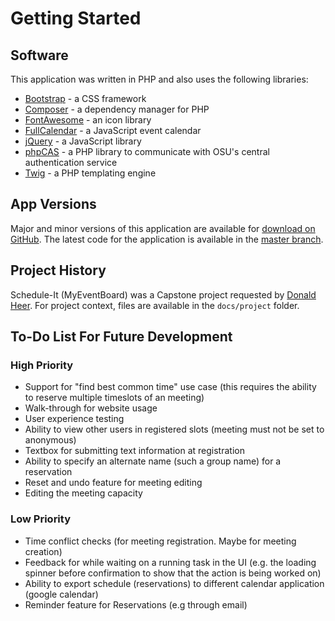 # Getting Started

## Software

This application was written in PHP and also uses the following libraries:

- [Bootstrap](https://getbootstrap.com/) - a CSS framework
- [Composer](https://getcomposer.org/) - a dependency manager for PHP
- [FontAwesome](https://fontawesome.com/) - an icon library
- [FullCalendar](https://fullcalendar.io/) - a JavaScript event calendar
- [jQuery](https://jquery.com/) - a JavaScript library
- [phpCAS](https://github.com/apereo/phpCAS) - a PHP library to communicate with OSU's central authentication service
- [Twig](https://twig.symfony.com/) - a PHP templating engine

## App Versions

Major and minor versions of this application are available for [download on GitHub](https://github.com/OregonStateUniversity/MyEventBoard/releases). The latest code for the application is available in the [master branch](https://github.com/OregonStateUniversity/MyEventBoard/tree/master).

## Project History

Schedule-It (MyEventBoard) was a Capstone project requested by [Donald Heer](mailto:heer@eecs.oregonstate.edu). For project context, files are available in the `docs/project` folder.

## To-Do List For Future Development

### High Priority

- Support for "find best common time" use case (this requires the ability to reserve multiple timeslots of an meeting)
- Walk-through for website usage
- User experience testing
- Ability to view other users in registered slots (meeting must not be set to anonymous)
- Textbox for submitting text information at registration
- Ability to specify an alternate name (such a group name) for a reservation
- Reset and undo feature for meeting editing
- Editing the meeting capacity

### Low Priority

- Time conflict checks (for meeting registration. Maybe for meeting creation)
- Feedback for while waiting on a running task in the UI (e.g. the loading spinner before confirmation to show that the action is being worked on)
- Ability to export schedule (reservations) to different calendar application (google calendar)
- Reminder feature for Reservations (e.g through email)
